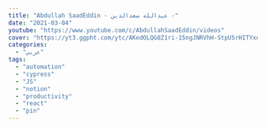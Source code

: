 ```yaml
---
title: "Abdullah SaadEddin - عبدالله سعدالدين -"
date: "2021-03-04"
youtube: "https://www.youtube.com/c/AbdullahSaadEddin/videos"
cover: "https://yt3.ggpht.com/ytc/AKedOLQG8Z1ri-15ngJNRVhH-StpU5rHITYxodJtv00CUQ=s88-c-k-c0x00ffffff-no-rj"
categories:
  - "عربي"
tags:
  - "automation"
  - "cypress"
  - "JS"
  - "notion"
  - "productivity"
  - "react"
  - "pin"
---
```

